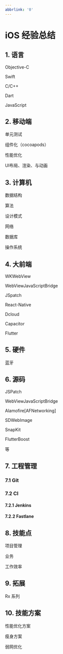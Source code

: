 ```yaml
---
abbrlink: '0'
---
```

# iOS 经验总结

## 1. 语言

Objective-C

Swift

C/C++

Dart

JavaScript

## 2. 移动端

单元测试

组件化（cocoapods）

性能优化

UI布局、渲染、与动画

## 3. 计算机

数据结构

算法

设计模式

网络

数据库

操作系统

## 4. 大前端

WKWebView

WebViewJavaScriptBridge

JSpatch

React-Native

Dcloud

Capacitor

Flutter

## 5. 硬件

蓝牙

## 6. 源码

JSPatch

WebViewJavaScriptBridge

Alamofire[AFNetworking]

SDWebImage

SnapKit

FlutterBoost

等

## 7. 工程管理

### 7.1 Git

### 7.2 CI

#### 7.2.1 Jenkins

#### 7.2.2 Fastlane

## 8. 技能点

项目管理

业务

工作效率

## 9. 拓展

Rx 系列

## 10. 技能方案

性能优化方案

瘦身方案

弱网优化
